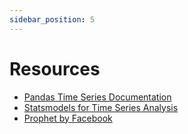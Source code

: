 ```yaml
---
sidebar_position: 5
---
```


# Resources
- [Pandas Time Series Documentation](https://pandas.pydata.org/pandas-docs/stable/user_guide/timeseries.html)
- [Statsmodels for Time Series Analysis](https://www.statsmodels.org/stable/tsa.html)
- [Prophet by Facebook](https://facebook.github.io/prophet/)
